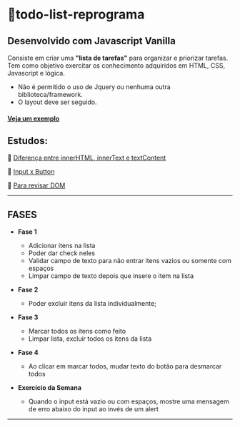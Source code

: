# :memo:todo-list-reprograma
## Desenvolvido com Javascript Vanilla  

Consiste em criar uma **"lista de tarefas"** para organizar e priorizar tarefas.
Tem como objetivo exercitar os conhecimento adquiridos em HTML, CSS, Javascript e lógica.

- Não é permitido o uso de Jquery ou nenhuma outra biblioteca/framework.
- O layout deve ser seguido.

#### [Veja um exemplo](https://todo-lorena-rabelo.netlify.app/)

 ## Estudos:
 :pushpin: [Diferença entre innerHTML, innerText e textContent](https://www.mundojs.com.br/2019/07/18/diferencas-entre-innerhtml-innertext-e-textcontent/)
 
 :pushpin: [Input x Button](http://devfuria.com.br/html-css/botoes-button-submit-reset/)

:pushpin: [Para revisar DOM](https://github.com/reprograma/On10-TodasEmTech-JavascriptI)

--------------

## FASES
- **Fase 1**
    - Adicionar itens na lista
    - Poder dar check neles
    - Validar campo de texto para não entrar itens vazios ou somente com espaços
    - Limpar campo de texto depois que insere o item na lista
- **Fase 2**
    - Poder excluir itens da lista individualmente;
- **Fase 3**
    - Marcar todos os itens como feito
    - Limpar lista, excluir todos os itens da lista
- **Fase 4**
    - Ao clicar em marcar todos, mudar texto do botão para desmarcar todos


- **Exercício da Semana**
    - Quando o input está vazio ou com espaços, mostre uma mensagem de erro abaixo do input ao invés de um alert

--------------